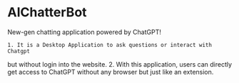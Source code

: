 # AIChatterBot
New-gen chatting application powered by ChatGPT!

    1. It is a Desktop Application to ask questions or interact with Chatgpt 
but without login into the website.
    2. With this application, users can directly get access to ChatGPT 
without any browser but just like an extension.
